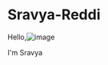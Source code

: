 # Sravya-Reddi
Hello,![image](https://github.com/SravyaReddi/Sravya-Reddi/assets/96385903/ed95b7ff-3d1e-4e32-ad64-224c53617f9b)

 I'm Sravya 
